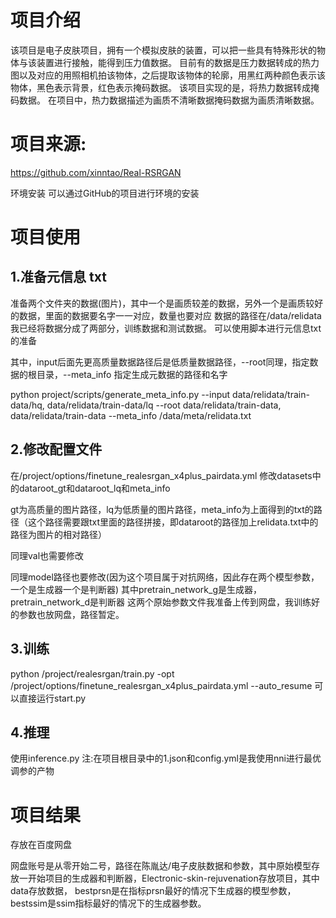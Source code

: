 # 项目介绍
该项目是电子皮肤项目，拥有一个模拟皮肤的装置，可以把一些具有特殊形状的物体与该装置进行接触，能得到压力值数据。
目前有的数据是压力数据转成的热力图以及对应的用照相机拍该物体，之后提取该物体的轮廓，用黑红两种颜色表示该物体，黑色表示背景，红色表示掩码数据。
该项目实现的是，将热力数据转成掩码数据。
在项目中，热力数据描述为画质不清晰数据掩码数据为画质清晰数据。

# 项目来源:
https://github.com/xinntao/Real-RSRGAN

环境安装
可以通过GitHub的项目进行环境的安装

# 项目使用
## 1.准备元信息 txt
准备两个文件夹的数据(图片)，其中一个是画质较差的数据，另外一个是画质较好的数据，里面的数据要名字一一对应，数量也要对应
数据的路径在/data/relidata
我已经将数据分成了两部分，训练数据和测试数据。
可以使用脚本进行元信息txt的准备

其中，input后面先更高质量数据路径后是低质量数据路径，--root同理，指定数据的根目录，--meta_info 指定生成元数据的路径和名字

 python project/scripts/generate_meta_info.py --input data/relidata/train-data/hq, data/relidata/train-data/lq --root data/relidata/train-data, data/relidata/train-data --meta_info /data/meta/relidata.txt

## 2.修改配置文件

在/project/options/finetune_realesrgan_x4plus_pairdata.yml
修改datasets中的dataroot_gt和dataroot_lq和meta_info

gt为高质量的图片路径，lq为低质量的图片路径，meta_info为上面得到的txt的路径（这个路径需要跟txt里面的路径拼接，即dataroot的路径加上relidata.txt中的路径为图片的相对路径）

同理val也需要修改

同理model路径也要修改(因为这个项目属于对抗网络，因此存在两个模型参数，一个是生成器一个是判断器)
其中pretrain_network_g是生成器，pretrain_network_d是判断器
这两个原始参数文件我准备上传到网盘，我训练好的参数也放网盘，路径暂定。

## 3.训练
python /project/realesrgan/train.py -opt /project/options/finetune_realesrgan_x4plus_pairdata.yml --auto_resume
可以直接运行start.py

## 4.推理
使用inference.py
注:在项目根目录中的1.json和config.yml是我使用nni进行最优调参的产物

# 项目结果
存放在百度网盘

网盘账号是从零开始二号，路径在陈胤达/电子皮肤数据和参数，其中原始模型存放一开始项目的生成器和判断器，Electronic-skin-rejuvenation存放项目，其中data存放数据，
bestprsn是在指标prsn最好的情况下生成器的模型参数，bestssim是ssim指标最好的情况下的生成器参数。

